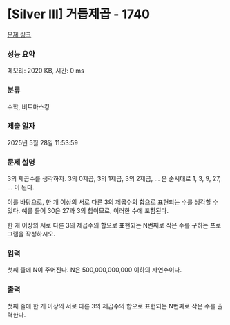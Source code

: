 # [Silver III] 거듭제곱 - 1740 

[문제 링크](https://www.acmicpc.net/problem/1740) 

### 성능 요약

메모리: 2020 KB, 시간: 0 ms

### 분류

수학, 비트마스킹

### 제출 일자

2025년 5월 28일 11:53:59

### 문제 설명

<p>3의 제곱수를 생각하자. 3의 0제곱, 3의 1제곱, 3의 2제곱, ... 은 순서대로 1, 3, 9, 27, ... 이 된다.</p>

<p>이를 바탕으로, 한 개 이상의 서로 다른 3의 제곱수의 합으로 표현되는 수를 생각할 수 있다. 예를 들어 30은 27과 3의 합이므로, 이러한 수에 포함된다.</p>

<p>한 개 이상의 서로 다른 3의 제곱수의 합으로 표현되는 N번째로 작은 수를 구하는 프로그램을 작성하시오.</p>

### 입력 

 <p>첫째 줄에 N이 주어진다. N은 500,000,000,000 이하의 자연수이다.</p>

### 출력 

 <p>첫째 줄에 한 개 이상의 서로 다른 3의 제곱수의 합으로 표현되는 N번째로 작은 수를 출력한다.</p>

